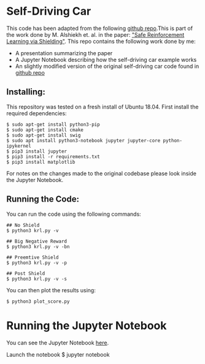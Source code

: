 # Self-Driving Car

This code has been adapted from the following [github repo](https://github.com/safe-rl/safe-rl-shielding.git).This is part of the work done by M. Alshiekh et. al. in the paper: ["Safe Reinforcement Learning via Shielding"](https://arxiv.org/abs/1708.08611). This repo contains the following work done by me:

* A presentation summarizing the paper
* A Jupyter Notebook describing how the self-driving car example works
* An slightly modified version of the original self-driving car code found in [github repo](https://github.com/safe-rl/safe-rl-shielding.git)

## Installing:

This repository was tested on a fresh install of Ubuntu 18.04. First install the required dependencies:

```
$ sudo apt-get install python3-pip
$ sudo apt-get install cmake
$ sudo apt-get install swig
$ sudo apt install python3-notebook jupyter jupyter-core python-ipykernel
$ pip3 install jupyter
$ pip3 install -r requirements.txt
$ pip3 install matplotlib
```

For notes on the changes made to the original codebase please look inside the Jupyter Notebook.

## Running the Code:

You can run the code using the following commands:

```
## No Shield
$ python3 krl.py -v

## Big Negative Reward
$ python3 krl.py -v -bn

## Preemtive Shield
$ python3 krl.py -v -p

## Post Shield
$ python3 krl.py -v -s
```

You can then plot the results using:

```
$ python3 plot_score.py
```

# Running the Jupyter Notebook

You can see the Jupyter Notebook [here](https://github.com/hildebrandt-carl/SafeReinforcementLearning/blob/master/Code/envs/self-driving-car/FinalProject.ipynb).

Launch the notebook
$ jupyter notebook